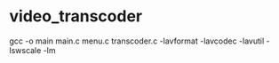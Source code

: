 # video_transcoder

gcc -o main main.c menu.c transcoder.c -lavformat -lavcodec -lavutil -lswscale -lm

